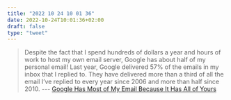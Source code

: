 ```yaml
---
title: "2022 10 24 10 01 36"
date: 2022-10-24T10:01:36+02:00
draft: false
type: "tweet"
---
```

> Despite the fact that I spend hundreds of dollars a year and hours of work to host my own email server, Google has about half of my personal email! Last year, Google delivered 57% of the emails in my inbox that I replied to. They have delivered more than a third of all the email I’ve replied to every year since 2006 and more than half since 2010. --- [Google Has Most of My Email Because It Has All of Yours](https://mako.cc/copyrighteous/google-has-most-of-my-email-because-it-has-all-of-yours)
